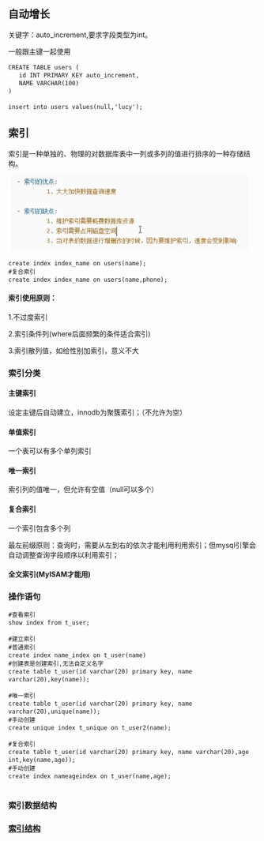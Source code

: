## 自动增长

关键字：auto_increment,要求字段类型为int。

一般跟主键一起使用

```mysql
CREATE TABLE users (
   id INT PRIMARY KEY auto_increment,
   NAME VARCHAR(100)
)

insert into users values(null,'lucy');
```





## 索引

索引是一种单独的、物理的对数据库表中一列或多列的值进行排序的一种存储结构。

![image-20220405012808470](MySQL3自动增长、索引.assets/image-20220405012808470.png)

```mysql
create index index_name on users(name);
#复合索引
create index index_name on users(name,phone);
```

#### 索引使用原则：

1.不过度索引

2.索引条件列(where后面频繁的条件适合索引)

3.索引散列值，如给性别加索引，意义不大







### 索引分类

#### 主键索引

设定主键后自动建立，innodb为聚簇索引；（不允许为空）



#### 单值索引

一个表可以有多个单列索引



#### 唯一索引

索引列的值唯一，但允许有空值（null可以多个）



#### 复合索引

一个索引包含多个列

最左前缀原则：查询时，需要从左到右的依次才能利用利用索引；但mysql引擎会自动调整查询字段顺序以利用索引；



#### 全文索引(MyISAM才能用)





### 操作语句

```mysql
#查看索引
show index from t_user;

#建立索引
#普通索引
create index name_index on t_user(name)
#创建表是创建索引,无法自定义名字
create table t_user(id varchar(20) primary key, name varchar(20),key(name));

#唯一索引
create table t_user(id varchar(20) primary key, name varchar(20),unique(name));
#手动创建
create unique index t_unique on t_user2(name);

#复合索引
create table t_user(id varchar(20) primary key, name varchar(20),age int,key(name,age));
#手动创建
create index nameageindex on t_user(name,age);


```





### 索引数据结构

### [索引结构](MySQL索引结构-B+Tree.md)
